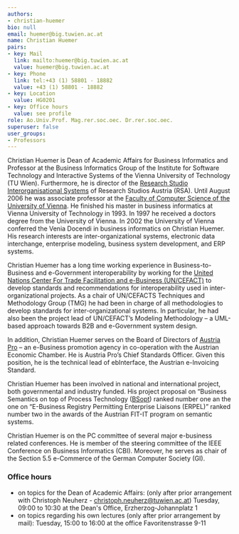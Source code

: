 ```yaml
---
authors:
- christian-huemer
bio: null
email: huemer@big.tuwien.ac.at
name: Christian Huemer
pairs:
- key: Mail
  link: mailto:huemer@big.tuwien.ac.at
  value: huemer@big.tuwien.ac.at
- key: Phone
  link: tel:+43 (1) 58801 - 18882
  value: +43 (1) 58801 - 18882
- key: Location
  value: HG0201
- key: Office hours
  value: see profile
role: Ao.Univ.Prof. Mag.rer.soc.oec. Dr.rer.soc.oec.
superuser: false
user_groups:
- Professors
---
```


Christian Huemer is Dean of Academic Affairs for Business Informatics and Professor at the Business Informatics Group of the Institute for Software Technology and Interactive Systems of the Vienna University of Technology (TU Wien). Furthermore, he is director of the [Research Studio Interorganisational Systems](http://ios.researchstudio.at/) of Research Studios Austria (RSA). Until August 2006 he was associate professor at the [Faculty of Computer Science of the University of Vienna](http://www.cs.univie.ac.at/). He finished his master in business informatics at Vienna University of Technology in 1993. In 1997 he received a doctors degree from the University of Vienna. In 2002 the University of Vienna conferred the Venia Docendi in business informatics on Christian Huemer. His research interests are inter-organizational systems, electronic data interchange, enterprise modeling, business system development, and ERP systems.

Christian Huemer has a long time working experience in Business-to-Business and e-Government interoperability by working for the [United Nations Center For Trade Facilitation and e-Business (UN/CEFACT)](http://www.uncefact.org/) to develop standards and recommendations for interoperability used in inter-organizational projects. As a chair of UN/CEFACTS Techniques and Methodology Group (TMG) he had been in charge of all methodologies to develop standards for inter-organizational systems. In particular, he had also been the project lead of UN/CEFACT’s Modeling Methodology – a UML-based approach towards B2B and e-Government system design.

In addition, Christian Huemer serves on the Board of Directors of [Austria Pro](http://www.austriapro.at/) – an e-Business promotion agency in co-operation with the Austrian Economic Chamber. He is Austria Pro’s Chief Standards Officer. Given this position, he is the technical lead of ebInterface, the Austrian e-Invoicing Standard.

Christian Huemer has been involved in national and international project, both governmental and industry funded. His project proposal on “Business Semantics on top of Process Technology ([BSopt](http://www.bsopt.at/)) ranked number one an the one on “E-Business Registry Permitting Enterprise Liaisons (ERPEL)” ranked number two in the awards of the Austrian FIT-IT program on semantic systems.

Christian Huemer is on the PC committee of several major e-business related conferences. He is member of the steering committee of the IEEE Conference on Business Informatics (CBI). Moreover, he serves as chair of the Section 5.5 e-Commerce of the German Computer Society (GI).

### Office hours
* on topics for the Dean of Academic Affairs: (only after prior arrangement with Christoph Neuherz - 
  christoph.neuherz@tuwien.ac.at) Tuesday, 09:00 to 10:30 at the Dean's Office, Erzherzog-Johannplatz 1
* on topics regarding his own lectures (only after prior arrangement by mail): Tuesday, 15:00 to 16:00 at the 
  office Favoritenstrasse 9-11
